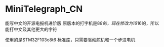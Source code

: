 # MiniTelegraph_CN
能写中文的开源电报机进阶版
原版本的打字机是8*8的，现在修改为16*16的，所以能打中文及其他更大的字符

使用的是STM32F103c8t6 标准库，只需要驱动舵机和一个步进电机
